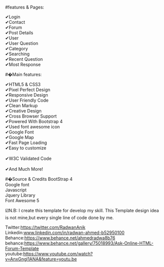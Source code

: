 #features & Pages:

✔Login<br> 
✔Contact<br> 
✔Forum<br> 
✔Post Details<br> 
✔User<br> 
✔User Question<br> 
✔Category<br>
✔Searching<br>
✔Recent Question<br>
✔Most Response<br>



#�Main features:

✔HTML5 & CSS3<br> 
✔Pixel Perfect Design<br> 
✔Responsive Design<br> 
✔User Friendly Code<br> 
✔Clean Markup<br> 
✔Creative Design<br> 
✔Cross Browser Support<br> 
✔Powered With Bootstrap 4<br> 
✔Used font awesome icon<br> 
✔Google Font<br> 
✔Google Map<br> 
✔Fast Page Loading<br> 
✔Easy to customize<br>  
✔W3C Validated Code<br>   
✔And Much More!<br>


#�Source & Credits
BootStrap 4<br> 
Google font<br> 
Javascript<br> 
Jquery Library<br>
Font Awesome 5<br>


☑️N.B: I create this template for develop my skill. This Template design idea is not mine,but every single line of code done by me.<br>

Twitter:https://twitter.com/RadwanAnik <br>
Linkedin:www.linkedin.com/in/radwan-ahmed-b52950100<br>
Behance:https://www.behance.net/ahmedradwa8b76<br>
behance:https://www.behance.net/gallery/75018993/Ask-Online-HTML-Forum-Template<br>
youtube:https://www.youtube.com/watch?v=AnxGngl1ANA&feature=youtu.be<br>
    
